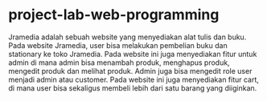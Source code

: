 # project-lab-web-programming
 
Jramedia adalah sebuah website yang menyediakan alat tulis dan buku. Pada website Jramedia, user bisa melakukan pembelian buku dan stationary ke toko Jramedia. Pada website ini juga menyediakan fitur untuk admin di mana admin bisa menambah produk, menghapus produk, mengedit produk dan melihat produk. Admin juga bisa mengedit role user menjadi admin atau customer. Pada website ini juga menyediakan fitur cart, di mana user bisa sekaligus membeli lebih dari satu barang yang diiginkan. 
